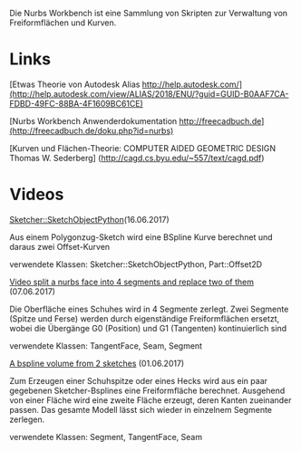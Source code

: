 Die Nurbs Workbench ist eine Sammlung von Skripten zur Verwaltung von Freiformflächen und Kurven.


Links
=====


[Etwas Theorie von Autodesk Alias http://help.autodesk.com/](http://help.autodesk.com/view/ALIAS/2018/ENU/?guid=GUID-B0AAF7CA-FDBD-49FC-88BA-4F1609BC61CE)

[Nurbs Workbench Anwenderdokumentation http://freecadbuch.de](http://freecadbuch.de/doku.php?id=nurbs)

[Kurven und Flächen-Theorie: COMPUTER AIDED GEOMETRIC DESIGN
Thomas W. Sederberg]  (http://cagd.cs.byu.edu/~557/text/cagd.pdf)

Videos
======



[Sketcher::SketchObjectPython](https://www.youtube.com/watch?v=U31O5vW4UhI)(16.06.2017)

Aus einem Polygonzug-Sketch wird eine BSpline Kurve berechnet und daraus zwei Offset-Kurven

verwendete Klassen: Sketcher::SketchObjectPython, Part::Offset2D

[Video split a nurbs face into 4 segments and replace two of them](https://www.youtube.com/watch?v=bBAU5fpwwk8) (07.06.2017)

Die Oberfläche eines Schuhes wird in 4 Segmente zerlegt. Zwei Segmente (Spitze und Ferse) 
werden durch eigenständige Freiformflächen ersetzt, wobei die Übergänge G0 (Position) und G1 (Tangenten) kontinuierlich sind


verwendete Klassen: TangentFace, Seam, Segment

[A bspline volume from 2 sketches](https://youtu.be/kUbKHtEtus8) (01.06.2017)

Zum Erzeugen einer Schuhspitze oder eines Hecks wird aus ein paar gegebenen Sketcher-Bsplines eine Freiformfläche berechnet.
Ausgehend von einer Fläche wird eine zweite Fläche erzeugt, deren Kanten zueinander passen. 
Das gesamte Modell lässt sich wieder in einzelnem Segmente zerlegen. 

verwendete Klassen: Segment, TangentFace, Seam





 

 
